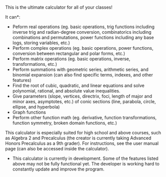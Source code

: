 This is the ultimate calculator for all of your classes!

It can*:
* Peform real operations (eg. basic operations, trig functions including inverse trig and radian-degree conversion, combinatorics including combinations and permutations, power functions including any base logs, storing variables, etc.)
* Perform complex operations (eg. basic operations, power functions, conversion between rectangular and polar forms, etc.)
* Perform matrix operations (eg. basic operations, inverse, transformations, etc.)
* Perform summations with geometric series, arithmetic series, and binomial expansion (can also find specific terms, indexes, and other features)
* Find the root of cubic, quadratic, and linear equations and solve polynomial, rational, and absolute value inequalities.
* Give parameters (slope, vertices, directrix, foci, length of major and minor axes, asymptotes, etc.) of conic sections (line, parabola, circle, ellipse, and hyperbola)
* Graph functions
* Perform other function math (eg. derivative, function transformations, function symmetry, broken domain functions, etc.)

This calculator is especially suited for high school and above courses, such as Algebra 2 and Precalculus (the creator is currently taking Advanced Honors Precalculus as a 9th grader). For instructions, see the user manual page (can also be accessed inside the calculator).





* This calculator is currently in development. Some of the features listed above may not be fully functional yet. The developer is working hard to constantly update and improve the program.
